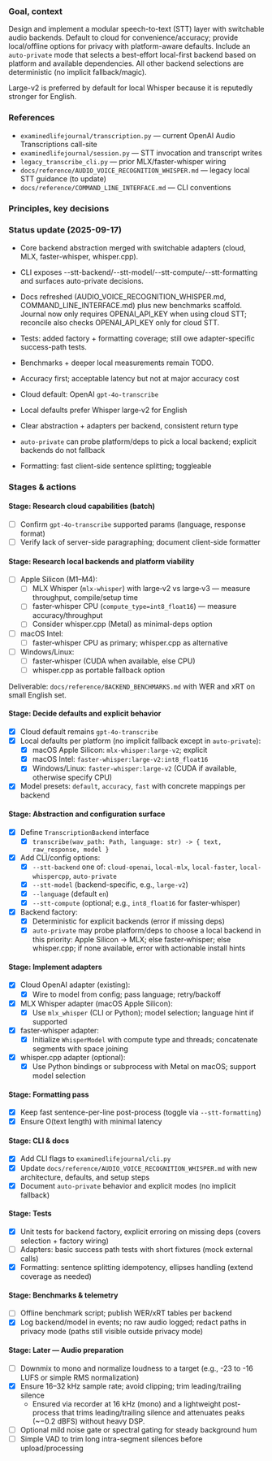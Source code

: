 ### Goal, context

Design and implement a modular speech-to-text (STT) layer with switchable audio backends. Default to cloud for convenience/accuracy; provide local/offline options for privacy with platform-aware defaults. Include an `auto-private` mode that selects a best-effort local-first backend based on platform and available dependencies. All other backend selections are deterministic (no implicit fallback/magic).

Large-v2 is preferred by default for local Whisper because it is reputedly stronger for English.

### References

- `examinedlifejournal/transcription.py` — current OpenAI Audio Transcriptions call-site
- `examinedlifejournal/session.py` — STT invocation and transcript writes
- `legacy_transcribe_cli.py` — prior MLX/faster-whisper wiring
- `docs/reference/AUDIO_VOICE_RECOGNITION_WHISPER.md` — legacy local STT guidance (to update)
- `docs/reference/COMMAND_LINE_INTERFACE.md` — CLI conventions

### Principles, key decisions

### Status update (2025-09-17)

- Core backend abstraction merged with switchable adapters (cloud, MLX, faster-whisper, whisper.cpp).
- CLI exposes --stt-backend/--stt-model/--stt-compute/--stt-formatting and surfaces auto-private decisions.
- Docs refreshed (AUDIO_VOICE_RECOGNITION_WHISPER.md, COMMAND_LINE_INTERFACE.md) plus new benchmarks scaffold. Journal now only requires OPENAI_API_KEY when using cloud STT; reconcile also checks OPENAI_API_KEY only for cloud STT.
- Tests: added factory + formatting coverage; still owe adapter-specific success-path tests.
- Benchmarks + deeper local measurements remain TODO.

- Accuracy first; acceptable latency but not at major accuracy cost
- Cloud default: OpenAI `gpt-4o-transcribe`
- Local defaults prefer Whisper large‑v2 for English
- Clear abstraction + adapters per backend, consistent return type
- `auto-private` can probe platform/deps to pick a local backend; explicit backends do not fallback
- Formatting: fast client-side sentence splitting; toggleable

### Stages & actions

#### Stage: Research cloud capabilities (batch)
- [ ] Confirm `gpt-4o-transcribe` supported params (language, response format)
- [ ] Verify lack of server-side paragraphing; document client-side formatter

#### Stage: Research local backends and platform viability
- [ ] Apple Silicon (M1–M4):
  - [ ] MLX Whisper (`mlx-whisper`) with large‑v2 vs large‑v3 — measure throughput, compile/setup time
  - [ ] faster‑whisper CPU (`compute_type=int8_float16`) — measure accuracy/throughput
  - [ ] Consider whisper.cpp (Metal) as minimal-deps option
- [ ] macOS Intel:
  - [ ] faster‑whisper CPU as primary; whisper.cpp as alternative
- [ ] Windows/Linux:
  - [ ] faster‑whisper (CUDA when available, else CPU)
  - [ ] whisper.cpp as portable fallback option

Deliverable: `docs/reference/BACKEND_BENCHMARKS.md` with WER and xRT on small English set.

#### Stage: Decide defaults and explicit behavior
- [x] Cloud default remains `gpt-4o-transcribe`
- [x] Local defaults per platform (no implicit fallback except in `auto-private`):
  - [x] macOS Apple Silicon: `mlx-whisper:large-v2`; explicit
  - [x] macOS Intel: `faster-whisper:large-v2:int8_float16`
  - [x] Windows/Linux: `faster-whisper:large-v2` (CUDA if available, otherwise specify CPU)
- [x] Model presets: `default`, `accuracy`, `fast` with concrete mappings per backend

#### Stage: Abstraction and configuration surface
- [x] Define `TranscriptionBackend` interface
  - [x] `transcribe(wav_path: Path, language: str) -> { text, raw_response, model }`
- [x] Add CLI/config options:
  - [x] `--stt-backend` one of: `cloud-openai`, `local-mlx`, `local-faster`, `local-whispercpp`, `auto-private`
  - [x] `--stt-model` (backend-specific, e.g., `large-v2`)
  - [x] `--language` (default `en`)
  - [x] `--stt-compute` (optional; e.g., `int8_float16` for faster‑whisper)
- [x] Backend factory:
  - [x] Deterministic for explicit backends (error if missing deps)
  - [x] `auto-private` may probe platform/deps to choose a local backend in this priority: Apple Silicon → MLX; else faster‑whisper; else whisper.cpp; if none available, error with actionable install hints

#### Stage: Implement adapters
- [x] Cloud OpenAI adapter (existing):
  - [x] Wire to model from config; pass language; retry/backoff
- [x] MLX Whisper adapter (macOS Apple Silicon):
  - [x] Use `mlx_whisper` (CLI or Python); model selection; language hint if supported
- [x] faster‑whisper adapter:
  - [x] Initialize `WhisperModel` with compute type and threads; concatenate segments with space joining
- [x] whisper.cpp adapter (optional):
  - [x] Use Python bindings or subprocess with Metal on macOS; support model selection

#### Stage: Formatting pass
- [x] Keep fast sentence-per-line post-process (toggle via `--stt-formatting`)
- [x] Ensure O(text length) with minimal latency

#### Stage: CLI & docs
- [x] Add CLI flags to `examinedlifejournal/cli.py`
- [x] Update `docs/reference/AUDIO_VOICE_RECOGNITION_WHISPER.md` with new architecture, defaults, and setup steps
- [x] Document `auto-private` behavior and explicit modes (no implicit fallback)

#### Stage: Tests
- [x] Unit tests for backend factory, explicit erroring on missing deps (covers selection + factory wiring)
- [ ] Adapters: basic success path tests with short fixtures (mock external calls)
- [x] Formatting: sentence splitting idempotency, ellipses handling (extend coverage as needed)

#### Stage: Benchmarks & telemetry
- [ ] Offline benchmark script; publish WER/xRT tables per backend
- [x] Log backend/model in events; no raw audio logged; redact paths in privacy mode (paths still visible outside privacy mode)

#### Stage: Later — Audio preparation
- [ ] Downmix to mono and normalize loudness to a target (e.g., -23 to -16 LUFS or simple RMS normalization)
- [x] Ensure 16–32 kHz sample rate; avoid clipping; trim leading/trailing silence
  - Ensured via recorder at 16 kHz (mono) and a lightweight post-process that trims leading/trailing silence and attenuates peaks (~−0.2 dBFS) without heavy DSP.
- [ ] Optional mild noise gate or spectral gating for steady background hum
- [ ] Simple VAD to trim long intra-segment silences before upload/processing
